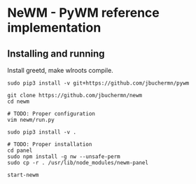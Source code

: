 # NeWM - PyWM reference implementation

## Installing and running

Install greetd, make wlroots compile.

```
sudo pip3 install -v git+https://github.com/jbuchermn/pywm

git clone https://github.com/jbuchermn/newm
cd newm

# TODO: Proper configuration
vim newm/run.py

sudo pip3 install -v .

# TODO: Proper installation
cd panel
sudo npm install -g nw --unsafe-perm
sudo cp -r . /usr/lib/node_modules/newm-panel

start-newm
```

